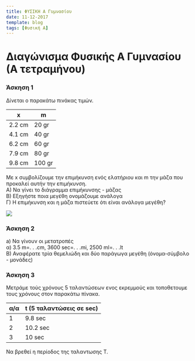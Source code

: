 ```yaml
---
title: ΦΥΣΙΚΗ Α Γυμνασίου
date: 11-12-2017
template: blog
tags: [Φυσική Α]
---
```



# Διαγώνισμα Φυσικής Α Γυμνασίου (Α τετραμήνου)

### Άσκηση 1
Δίνεται ο παρακάτω πινάκας τιμών. 

|  x |  m |
| ------ | ------- |
|  2.2 cm |20 gr  |
|   4.1 cm |40 gr |
|  	6.2 cm  |60 gr |
|   7.9 cm |80 gr |
|  9.8 cm  |    100 gr|   




Με x συμβολίζουμε την επιμήκυνση ενός ελατήριου και m την μάζα που προκαλεί αυτήν την επιμήκυνση.  
Α) Να γίνει το διάγραμμα επιμήκυνσης - μάζας   
Β) Εξηγήστε ποια μεγέθη ονομάζουμε ανάλογα   
Γ) Η επιμήκυνση και η μάζα πιστεύετε ότι είναι ανάλογα μεγέθη?   

![](http://viewonphysics.gr/wp-content/uploads/2014/07/image7.jpg)

### Άσκηση 2

a) Να γίνουν οι μετατροπές  
α) 3.5 m=. . .cm, 3600 sec=. . .mi, 2500 ml=. . .lt  
Β) Αναφέρατε τρία θεμελιώδη και δύο παράγωγα μεγέθη (όνομα-σύμβολο - μονάδες)  

### Άσκηση 3

Μετράμε τούς χρόνους 5 ταλαντώσεων ενος εκρεμμούς και τοποθετουμε τους χρόνους στον παρακάτω πίνακα.

|α/α| t (5 ταλαντώσεις σε sec)|
|---|---|
|1|9.8 sec|
|2|10.2 sec|
|3|10 sec|  

Να βρεθεί η περίοδος της ταλαντωσης Τ.
